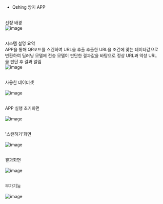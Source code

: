 - Qshing 방지 APP

<br>선정 배경
<br>![image](https://github.com/user-attachments/assets/c94675d8-11aa-40c4-955b-a04d73a54d0f)<br>


<br>시스템 설명 요약<br>
APP을 통해 QR코드를 스캔하여 URL을 추출
추출한 URL을 조건에 맞는 데이터값으로 변환하여 딥러닝 모델에 전송
모델이 판단한 결과값을 바탕으로 정상 URL과 악성 URL을 판단 후 결과 알림
<br>![image](https://github.com/user-attachments/assets/656d7642-6245-4c30-96af-4891048476fb)<br>


<br>사용한 데이터셋<br>
<br>![image](https://github.com/user-attachments/assets/54b69203-68f1-4a7f-9552-a3e5aaead3b1)<br>


<br>APP 실행 초기화면<br>
<br>![image](https://github.com/user-attachments/assets/18019164-2c4a-4d77-a40b-b5ce5cab8e54)<br>

<br>'스캔하기'화면<br>
<br>![image](https://github.com/user-attachments/assets/23b35a95-9ad4-4dad-8c4c-57e6b7ea7f71)<br>

<br>결과화면<br>
<br>![image](https://github.com/user-attachments/assets/b4a5d5cc-8189-4049-b0d5-47f9973cf0ef)<br>

<br>부가기능<br>
<br>![image](https://github.com/user-attachments/assets/919480b9-f34a-4c83-b39f-8a9d8015c602)<br>

